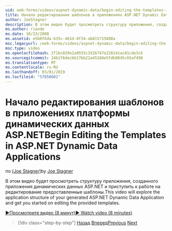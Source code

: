 ```yaml
---
uid: web-forms/videos/aspnet-dynamic-data/begin-editing-the-templates-in-aspnet-dynamic-data-applications
title: Начало редактирования шаблонов в приложениях ASP.NET Dynamic Data | Документация Майкрософт
author: JoeStagner
description: В этом видео будет просмотреть структуру приложения, созданного приложения динамических данных ASP.NET и приступить к работе на редактирование предоставленные шаблоны.
ms.author: riande
ms.date: 10/23/2008
ms.assetid: e5b0f6da-635c-461d-8f34-ab815715888a
msc.legacyurl: /web-forms/videos/aspnet-dynamic-data/begin-editing-the-templates-in-aspnet-dynamic-data-applications
msc.type: video
ms.openlocfilehash: 2f1bc029e2a9555c3526747e228141ac81cde3c6
ms.sourcegitcommit: 24b1f6decbb17bb22a45166e5fdb0845c65af498
ms.translationtype: MT
ms.contentlocale: ru-RU
ms.lasthandoff: 03/01/2019
ms.locfileid: "57058601"
---
```

<a name="begin-editing-the-templates-in-aspnet-dynamic-data-applications"></a><span data-ttu-id="a9329-103">Начало редактирования шаблонов в приложениях платформы динамических данных ASP.NET</span><span class="sxs-lookup"><span data-stu-id="a9329-103">Begin Editing the Templates in ASP.NET Dynamic Data Applications</span></span>
====================
<span data-ttu-id="a9329-104">по [(Joe Stagner)](https://github.com/JoeStagner)</span><span class="sxs-lookup"><span data-stu-id="a9329-104">by [Joe Stagner](https://github.com/JoeStagner)</span></span>

<span data-ttu-id="a9329-105">В этом видео будет просмотреть структуру приложения, созданного приложения динамических данных ASP.NET и приступить к работе на редактирование предоставленные шаблоны.</span><span class="sxs-lookup"><span data-stu-id="a9329-105">This video will explore the application structure of your generated ASP.NET Dynamic Data Application and get you started on editing the provided templates.</span></span>

[<span data-ttu-id="a9329-106">&#9654;Просмотрите видео (8 минут)</span><span class="sxs-lookup"><span data-stu-id="a9329-106">&#9654; Watch video (8 minutes)</span></span>](https://channel9.msdn.com/Blogs/ASP-NET-Site-Videos/begin-editing-the-templates-in-aspnet-dynamic-data-applications)

> [!div class="step-by-step"]
> <span data-ttu-id="a9329-107">[Назад](getting-started-with-dynamic-data.md)
> [Вперед](begin-modifying-dynamic-data-applications-with-url-routing.md)</span><span class="sxs-lookup"><span data-stu-id="a9329-107">[Previous](getting-started-with-dynamic-data.md)
[Next](begin-modifying-dynamic-data-applications-with-url-routing.md)</span></span>
